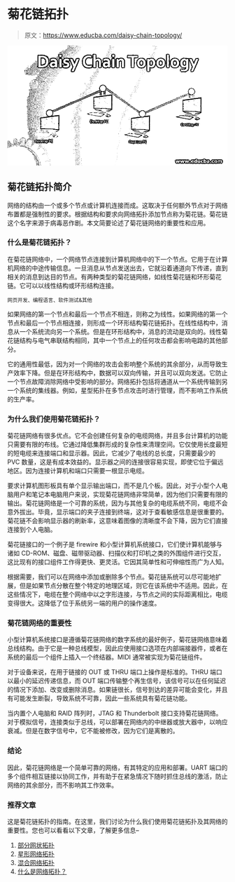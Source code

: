 # 菊花链拓扑

> 原文：<https://www.educba.com/daisy-chain-topology/>

![Daisy Chain Topology](img/ca5408e9bd51be20bec0bf2e65aa65d9.png)



## 菊花链拓扑简介

网络的结构由一个或多个节点或计算机连接而成。这取决于任何额外节点对于网络布置都是强制性的要求。根据结构和要求向网络拓扑添加节点称为菊花链。菊花链这个名字来源于病毒恶作剧。本文简要论述了菊花链网络的重要性和应用。

### 什么是菊花链拓扑？

在菊花链网络中，一个网络节点连接到计算机网络中的下一个节点。它用于在计算机网络的中途传输信息。一旦消息从节点发送出去，它就沿着通道向下传递，直到相关的消息到达目的节点。有两种类型的菊花链网络，如线性菊花链和环形菊花链。它可以以线性结构或环形结构连接。

<small>网页开发、编程语言、软件测试&其他</small>

如果网络的第一个节点和最后一个节点不相连，则称之为线性。如果网络的第一个节点和最后一个节点相连接，则形成一个环形结构菊花链拓扑。在线性结构中，消息从一个系统流向另一个系统。但是在环形结构中，消息的流动是双向的。线性菊花链结构与电气串联结构相同，其中一个节点上的任何攻击都会影响电路的其他部分。

它的通用性最低，因为对一个网络的攻击会影响整个系统的其余部分，从而导致生产效率下降。但是在环形结构中，数据可以双向传输，并且可以双向发送。它防止一个节点故障消除网络中受影响的部分。网络拓扑包括将通道从一个系统传输到另一个系统的集线器。例如，星型拓扑在多节点攻击时进行管理，而不影响工作系统的生产率。

### 为什么我们使用菊花链拓扑？

菊花链网络有很多优点。它不会创建任何复杂的电缆网络，并且多台计算机的功能只需要有限的布线。它通过降低集群形成的复杂性来清理空间。它仅使用长度最短的短电缆来连接端口和显示器。因此，它减少了电线的总长度，只需要最少的 PVC 数量，这是有成本效益的。显示器之间的连接很容易实现，即使它位于偏远地区。因为连接计算机和端口只需要一根显示电缆。

要求计算机图形板具有单个显示输出端口，而不是几个板。因此，对于小型个人电脑用户和笔记本电脑用户来说，实现菊花链网络非常简单，因为他们只需要有限的输出。菊花链网络是一个可靠的系统，因为与其他复杂的电缆系统不同，电缆不会意外拔出。毕竟，显示端口的夹子连接到终端，这对于查看敏感信息是很重要的。菊花链不会影响显示器的刷新率，这意味着图像的清晰度不会下降，因为它们直接连接到个人电脑。

菊花链接口的一个例子是 firewire 和小型计算机系统接口，它们使计算机能够与诸如 CD-ROM、磁盘、磁带驱动器、扫描仪和打印机之类的外围组件进行交互，这比现有的接口组件工作得更快、更灵活。它因其简单性和可伸缩性而广为人知。

根据需要，我们可以在网络中添加或删除多个节点。菊花链系统可以尽可能地扩展，但是如果节点分散在整个特定的地理区域，则它在该系统中不适用。因此，在这些情况下，电缆在整个网络中以之字形连接，与节点之间的实际距离相比，电缆变得很大。这降低了位于系统另一端的用户的操作速度。

### 菊花链网络的重要性

小型计算机系统接口是遵循菊花链网络的数字系统的最好例子，菊花链网络意味着总线结构。由于它是一种总线模型，因此应使用接口选项在内部端接器件，或者在系统的最后一个组件上插入一个终结器。MIDI 通常被实现为菊花链组件。

对于设备来说，在用于链接的 OUT 或 THRU 端口上操作是标准的。THRU 端口以最小的延迟传递信息，而 OUT 端口传输整个再生信号，该信号可以在任何延迟的情况下添加、改变或删除消息。如果链很长，信号到达的差异可能会变化，并且有可能发生断裂，导致系统不可靠，因此一些系统具有菊花链功能。

当内置个人电脑和 RAID 阵列时，JTAG 和 Thunderbolt 接口支持菊花链网络。对于模拟信号，连接类似于总线，可以部署在网络内的中继器或放大器中，以响应衰减。但是在数字信号中，它不能被修改，因为它们是离散的。

### 结论

因此，菊花链网络是一个简单可靠的网络，有其特定的应用和部署。UART 端口的多个组件相互链接以协同工作，并有助于在紧急情况下随时抓住总线的激活，防止网络的其余部分，而不影响其工作效率。

### 推荐文章

这是菊花链拓扑的指南。在这里，我们讨论为什么我们使用菊花链拓扑及其网络的重要性。您也可以看看以下文章，了解更多信息–

1.  [部分网状拓扑](https://www.educba.com/partial-mesh-topology/)
2.  [星形网络拓扑](https://www.educba.com/star-network-topology/)
3.  [混合网络拓扑](https://www.educba.com/hybrid-network-topology/)
4.  [什么是网络拓扑？](https://www.educba.com/what-is-network-topology/)





